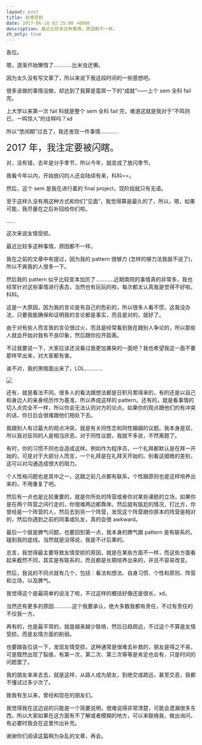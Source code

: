 ```yaml
---
layout: post
title: 友情受损
date: 2017-06-18 02:35:00 +0800
description: 最近比较多这种事情，原因都不一样。
zh_only: true
---
```

各位。

嗯，逐渐开始懒惰了…………比米虫还懒。

因为太久没有写文章了，所以来说下我这段时间的一些感想吧。

很多该做的事情没做，却达到了我算是蛮屌一下的“成就”——上个 sem 全科 fail 完。

上大学以来第一次 fail 科就是整个 sem 全科 fail 完，难道这就是我对于“不鸣则已，一鸣惊人”的诠释吗？xd

所以“悠闲期”过去了，我还发现一件事情…………

<span style="font-size: x-large">2017 年，我注定要被闪瞎。</span>

对，没有错，去年是分手季节，所以今年，就变成了放闪季节。

我看今年以内，开始放闪的人还会陆续有来，科科==。

然后，这个 sem 是我在进行着的 final project，现阶段就只有无语。

至于这样久没有用这种方式和你们“见面”，我觉得算是最久的了，所以，嗯，如果可能，我尽量在之后补回给你们啦。

……

这次来说友情受损。

最近比较多这种事情，原因都不一样。

我在之前的文章中有提过，因为我的 pattern 很够力 (怎样的够力法我就不说了)，所以不爽我的人很多一下。

然后我的 pattern 似乎比较变本加厉了…………近期南院的事情真的非常多，我也经常针对这些事情进行表态，当然也有玩玩的啦，每次都太认真我是觉得不好啦，科科。

这是一大原因，因为我的言论是有自己的色彩的，所以很多人看不惯，这我没办法，只要我能确保和证明我的言论都是事实，而且是对的，就好了。

由于对有些人而言我的言论很过火，而且是经常看到我在跟别人争论的，所以那些人就会开始对我有不良印象，然后跟你拉开距离。

不过我要说一下，大家应该还没看过我更加暴戾的一面吧？我也希望我这一面不要那样早出来，对大家都有害。

诶不对，我的黑暗面出来了，LOL…………

![](https://user-images.githubusercontent.com/11819816/161266102-81dcdfdc-2bec-4a97-ab8b-b84df73fe75c.jpeg)

还有，就是看法不同。很多人的看法跟想法都是日积月累得来的，有的还是以自己和身边人的亲身经历作为基准，所以养成这样的 pattern。还有的，就是看事情的切入点完全不一样，所以你会无法认同对方的论点。如果你的观点跟他们的有冲突的话，你日后会很难跟他们相处下去。

我跟别人有过最大的观点冲突，就是有关同性恋和同性婚姻的议题。我本身是双，所以我对反同的人是相当厌恶。对于同性议题，我就不多说，不然离题了。

有时，你的习惯不同也会造成这样。例如作为程序员，一个礼拜都默认是在拜一开始的，可是对于大部分人而言，一个礼拜是在礼拜天开始的。别看这细微的差别，这可以对沟通造成很大的阻力。

个人性格问题也是其中之一，这跟之前几点都有联系，个性跟原则也是这样培养出来的，不用重复了吧。

然后有一点也是比较重要的，就是你所处的阵营或者你对某些课题的立场，如果你是在两个阵营之间行走的，你很难两边都靠岸。然后就有尴尬的情况，打比方，你曾经是一个阵营的人，然后去到另一个阵营，发现这个阵营跟你原本的阵营是相对的，然后你遇到之前的同事或队友，真的会很 awkward。

最后一个就是脾气问题，也要回到第一点，我本身的脾气跟 pattern 是有联系的，碰到我的底线，当然就是没得说，我是不计后果的。

总言，我觉得最主要导致友情受损的原因，就是在某些方面不一样，而这些方面看起来截然不同，其实是有联系的，而且都是长期培养出来的，并且不容易改变。

然后，我说的不同点就有几个，包括：看法和想法、自身习惯、个性和原则、阵营和立场，以及脾气。

我觉得这个是最简单的说法了啦，不过这样的概括好像还是很长，xd。

当然还有更多的原因…………这个我要承认，绝大多数我都有责任，不过有责任的不仅我一方。

再有的，也是最平常的，就是越来越少联络，然后日趋疏远，不过这个不算是友情受损，而是友情方面的削弱。

也要跟各位说一下，发现友情受损，这种通常是很难去补救的，朋友是得之不易，可是既然出现了裂痕，有第一次，第二次、第三次等等是肯定也会有，只是时间的问题罢了。

我的朋友来来去去，就是这样，从路人成为朋友，到绝交或疏远，甚至交恶，我都不懂试过多少次了。

致我有生以来，曾经和现在的朋友们。

我觉得我在这边说的只能是一个简要说明，很难说得非常清楚，可能会遗漏很多东西，所以大家如果在这方面有不了解或者模糊的地方，可以来联络我，做出询问，有必要时我会在这里作出补充。

谢谢你们阅读这篇稍为杂乱的文章，再会。